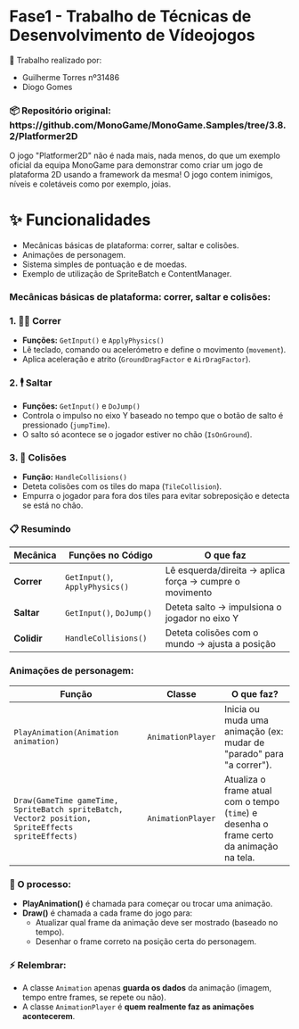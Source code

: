 # Fase1 - Trabalho de Técnicas de Desenvolvimento de Vídeojogos
🔧 Trabalho realizado por: 
* Guilherme Torres nº31486
* Diogo Gomes
<h3>📦 Repositório original: https://github.com/MonoGame/MonoGame.Samples/tree/3.8.2/Platformer2D</h3>

O jogo "Platformer2D" não é nada mais, nada menos, do que um exemplo oficial da equipa MonoGame para demonstrar como criar um jogo de plataforma 2D usando a framework da mesma! 
O jogo contem inimigos, níveis e coletáveis como por exemplo, joias.


# ✨ Funcionalidades
* Mecânicas básicas de plataforma: correr, saltar e colisões.
* Animações de personagem.
* Sistema simples de pontuação e de moedas.
* Exemplo de utilização de SpriteBatch e ContentManager.

<h3>Mecânicas básicas de plataforma: correr, saltar e colisões:</h3>

<h3>1. 🏃‍♂️ Correr</h3>
<ul>
    <li><strong>Funções:</strong> <code>GetInput()</code> e <code>ApplyPhysics()</code></li>
    <li>Lê teclado, comando ou acelerómetro e define o movimento (<code>movement</code>).</li>
    <li>Aplica aceleração e atrito (<code>GroundDragFactor</code> e <code>AirDragFactor</code>).</li>
</ul>

<h3>2. 🕴️ Saltar</h3>
<ul>
    <li><strong>Funções:</strong> <code>GetInput()</code> e <code>DoJump()</code></li>
    <li>Controla o impulso no eixo Y baseado no tempo que o botão de salto é pressionado (<code>jumpTime</code>).</li>
    <li>O salto só acontece se o jogador estiver no chão (<code>IsOnGround</code>).</li>
</ul>

<h3>3. 🧱 Colisões</h3>
<ul>
    <li><strong>Função:</strong> <code>HandleCollisions()</code></li>
    <li>Deteta colisões com os tiles do mapa (<code>TileCollision</code>).</li>
    <li>Empurra o jogador para fora dos tiles para evitar sobreposição e detecta se está no chão.</li>
</ul>

<h3>📋 Resumindo</h3>

<table>
<thead>
<tr>
<th>Mecânica</th>
<th>Funções no Código</th>
<th>O que faz</th>
</tr>
</thead>
<tbody>
<tr>
<td><strong>Correr</strong></td>
<td><code>GetInput()</code>, <code>ApplyPhysics()</code></td>
<td>Lê esquerda/direita → aplica força → cumpre o movimento</td>
</tr>
<tr>
<td><strong>Saltar</strong></td>
<td><code>GetInput()</code>, <code>DoJump()</code></td>
<td>Deteta salto → impulsiona o jogador no eixo Y</td>
</tr>
<tr>
<td><strong>Colidir</strong></td>
<td><code>HandleCollisions()</code></td>
<td>Deteta colisões com o mundo → ajusta a posição</td>
</tr>
</tbody>
</table>

<h3>Animações de personagem:</h3>

<table>
  <thead>
    <tr>
      <th>Função</th>
      <th>Classe</th>
      <th>O que faz?</th>
    </tr>
  </thead>
  <tbody>
    <tr>
      <td><code>PlayAnimation(Animation animation)</code></td>
      <td><code>AnimationPlayer</code></td>
      <td>Inicia ou muda uma animação (ex: mudar de "parado" para "a correr").</td>
    </tr>
    <tr>
      <td><code>Draw(GameTime gameTime, SpriteBatch spriteBatch, Vector2 position, SpriteEffects spriteEffects)</code></td>
      <td><code>AnimationPlayer</code></td>
      <td>Atualiza o frame atual com o tempo (<code>time</code>) e desenha o frame certo da animação na tela.</td>
    </tr>
  </tbody>
</table>

<h3>📌 O processo:</h3>
<ul>
  <li><strong>PlayAnimation()</strong> é chamada para começar ou trocar uma animação.</li>
  <li><strong>Draw()</strong> é chamada a cada frame do jogo para:
    <ul>
      <li>Atualizar qual frame da animação deve ser mostrado (baseado no tempo).</li>
      <li>Desenhar o frame correto na posição certa do personagem.</li>
    </ul>
  </li>
</ul>

<h3>⚡ Relembrar:</h3>
<ul>
  <li>A classe <code>Animation</code> apenas <strong>guarda os dados</strong> da animação (imagem, tempo entre frames, se repete ou não).</li>
  <li>A classe <code>AnimationPlayer</code> é <strong>quem realmente faz as animações acontecerem</strong>.</li>
</ul>

